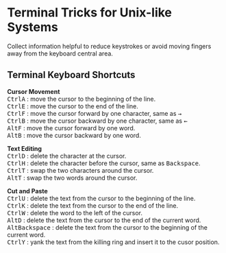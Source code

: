 # Terminal Tricks for Unix-like Systems

Collect information helpful to reduce keystrokes or avoid moving fingers away from the keyboard central area.

## Terminal Keyboard Shortcuts
__Cursor Movement__  
<kbd>Ctrl<kbd>A</kbd></kbd> : move the cursor to the beginning of the line.  
<kbd>Ctrl<kbd>E</kbd></kbd> : move the cursor to the end of the line.  
<kbd>Ctrl<kbd>F</kbd></kbd> : move the cursor forward by one character, same as <kbd>→</kbd>  
<kbd>Ctrl<kbd>B</kbd></kbd> : move the cursor backward by one character, same as <kbd>←</kbd>   
<kbd>Alt<kbd>F</kbd></kbd> : move the cursor forward by one word.  
<kbd>Alt<kbd>B</kbd></kbd> : move the cursor backward by one word.  

__Text Editing__  
<kbd>Ctrl<kbd>D</kbd></kbd> : delete the character at the cursor.  
<kbd>Ctrl<kbd>H</kbd></kbd> : delete the character before the cursor, same as <kbd>Backspace</kbd>.  
<kbd>Ctrl<kbd>T</kbd></kbd> : swap the two characters around the cursor.  
<kbd>Alt<kbd>T</kbd></kbd> : swap the two words around the cursor.

__Cut and Paste__  
<kbd>Ctrl<kbd>U</kbd></kbd> : delete the text from the cursor to the beginning of the line.  
<kbd>Ctrl<kbd>K</kbd></kbd> : delete the text from the cursor to the end of the line.   
<kbd>Ctrl<kbd>W</kbd></kbd> : delete the word to the left of the cursor.  
<kbd>Alt<kbd>D</kbd></kbd> : delete the text from the cursor to the end of the current word.  
<kbd>Alt<kbd>Backspace</kbd></kbd> : delete the text from the cursor to the beginning of the current word.  
<kbd>Ctrl<kbd>Y</kbd></kbd> : yank the text from the killing ring and insert it to the cusor position.  
